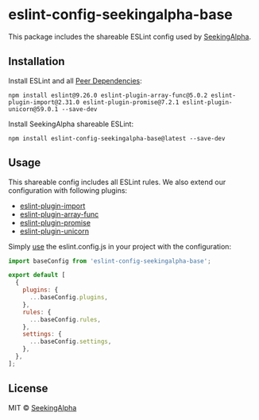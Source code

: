 # eslint-config-seekingalpha-base

This package includes the shareable ESLint config used by [SeekingAlpha](https://seekingalpha.com/).

## Installation

Install ESLint and all [Peer Dependencies](https://nodejs.org/en/blog/npm/peer-dependencies/):

    npm install eslint@9.26.0 eslint-plugin-array-func@5.0.2 eslint-plugin-import@2.31.0 eslint-plugin-promise@7.2.1 eslint-plugin-unicorn@59.0.1 --save-dev

Install SeekingAlpha shareable ESLint:

    npm install eslint-config-seekingalpha-base@latest --save-dev

## Usage

This shareable config includes all ESLint rules. We also extend our configuration with following plugins:

- [eslint-plugin-import](https://github.com/benmosher/eslint-plugin-import)
- [eslint-plugin-array-func](https://github.com/freaktechnik/eslint-plugin-array-func)
- [eslint-plugin-promise](https://github.com/xjamundx/eslint-plugin-promise)
- [eslint-plugin-unicorn](https://github.com/sindresorhus/eslint-plugin-unicorn)

Simply [use](https://eslint.org/docs/latest/extend/shareable-configs) the eslint.config.js in your project with the configuration:

```javascript
import baseConfig from 'eslint-config-seekingalpha-base';

export default [
  {
    plugins: {
      ...baseConfig.plugins,
    },
    rules: {
      ...baseConfig.rules,
    },
    settings: {
      ...baseConfig.settings,
    },
  },
];
```

## License

MIT © [SeekingAlpha](https://seekingalpha.com/)

